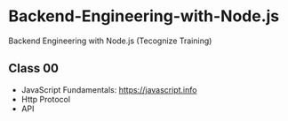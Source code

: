 # Backend-Engineering-with-Node.js

Backend Engineering with Node.js (Tecognize Training)

## Class 00

- JavaScript Fundamentals: https://javascript.info
- Http Protocol
- API
